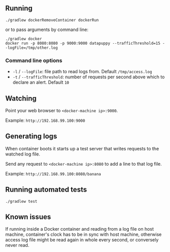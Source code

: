 ## Running

    ./gradlew dockerRemoveContainer dockerRun

or to pass arguments by command line:

    ./gradlew docker
    docker run -p 8080:8080 -p 9000:9000 datapuppy --trafficThreshold=15 --logFile=/tmp/other.log

### Command line options

- `-l` / `--logFile`: file path to read logs from. Default `/tmp/access.log`
- `-t` / `--trafficThreshold`: number of requests per second above which to declare an alert. Default `10`

## Watching

Point your web browser to `<docker-machine ip>:9000`.

Example: `http://192.168.99.100:9000`

## Generating logs

When container boots it starts up a test server that writes requests to the watched log file.

Send any request to `<docker-machine ip>:8080` to add a line to that log file.

Example: `http://192.168.99.100:8080/banana`


## Running automated tests

    ./gradlew test

## Known issues

If running inside a Docker container and reading from a log file on host machine, container's
clock has to be in sync with host machine, otherwise access log file might be read again in
whole every second, or conversely never read.
